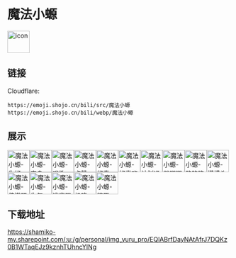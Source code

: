 # 魔法小螈
<img src="https://emoji.shojo.cn/bili/src/魔法小螈/icon.png" width="50" height="50" alt="icon">

## 链接
Cloudflare:
```
https://emoji.shojo.cn/bili/src/魔法小螈
https://emoji.shojo.cn/bili/webp/魔法小螈
```
## 展示
<img src="https://emoji.shojo.cn/bili/src/魔法小螈/魔法小螈-你好.png" width="50" height="50" alt="魔法小螈-你好"><img src="https://emoji.shojo.cn/bili/src/魔法小螈/魔法小螈-变身.png" width="50" height="50" alt="魔法小螈-变身"><img src="https://emoji.shojo.cn/bili/src/魔法小螈/魔法小螈-唱歌.png" width="50" height="50" alt="魔法小螈-唱歌"><img src="https://emoji.shojo.cn/bili/src/魔法小螈/魔法小螈-点赞.png" width="50" height="50" alt="魔法小螈-点赞"><img src="https://emoji.shojo.cn/bili/src/魔法小螈/魔法小螈-好奇.png" width="50" height="50" alt="魔法小螈-好奇"><img src="https://emoji.shojo.cn/bili/src/魔法小螈/魔法小螈-好喜欢.png" width="50" height="50" alt="魔法小螈-好喜欢"><img src="https://emoji.shojo.cn/bili/src/魔法小螈/魔法小螈-计划通.png" width="50" height="50" alt="魔法小螈-计划通"><img src="https://emoji.shojo.cn/bili/src/魔法小螈/魔法小螈-哭唧唧.png" width="50" height="50" alt="魔法小螈-哭唧唧"><img src="https://emoji.shojo.cn/bili/src/魔法小螈/魔法小螈-略略略.png" width="50" height="50" alt="魔法小螈-略略略"><img src="https://emoji.shojo.cn/bili/src/魔法小螈/魔法小螈-摸摸头.png" width="50" height="50" alt="魔法小螈-摸摸头"><img src="https://emoji.shojo.cn/bili/src/魔法小螈/魔法小螈-伸懒腰.png" width="50" height="50" alt="魔法小螈-伸懒腰"><img src="https://emoji.shojo.cn/bili/src/魔法小螈/魔法小螈-生气.png" width="50" height="50" alt="魔法小螈-生气"><img src="https://emoji.shojo.cn/bili/src/魔法小螈/魔法小螈-逃离现场.png" width="50" height="50" alt="魔法小螈-逃离现场"><img src="https://emoji.shojo.cn/bili/src/魔法小螈/魔法小螈-投降.png" width="50" height="50" alt="魔法小螈-投降"><img src="https://emoji.shojo.cn/bili/src/魔法小螈/魔法小螈-装死.png" width="50" height="50" alt="魔法小螈-装死">

## 下载地址

https://shamiko-my.sharepoint.com/:u:/g/personal/img_yuru_pro/EQlABrfDayNAtAfrJ7DQKz0B1WTaqEJz9kznhTUhncYINg